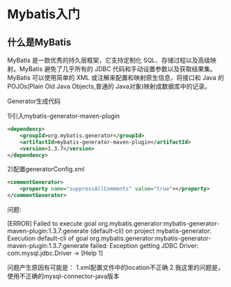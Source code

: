 # Mybatis入门

## 什么是MyBatis

MyBatis 是一款优秀的持久层框架，它支持定制化 SQL、存储过程以及高级映射。MyBatis 避免了几乎所有的 JDBC 代码和手动设置参数以及获取结果集。MyBatis 可以使用简单的 XML 或注解来配置和映射原生信息，将接口和 Java 的 POJOs(Plain Old Java Objects,普通的 Java对象)映射成数据库中的记录。 





Generator生成代码

1)引入mybatis-generator-maven-plugin

```xml
<dependency>
    <groupId>org.mybatis.generator</groupId>
    <artifactId>mybatis-generator-maven-plugin</artifactId>
    <version>1.3.7</version>
</dependency>
```



2)配置generatorConfig.xml

```xml
<commentGenerator>
    <property name="suppressAllComments" value="true"></property>
</commentGenerator>
```



问题:

[ERROR] Failed to execute goal org.mybatis.generator:mybatis-generator-maven-plugin:1.3.7:generate (default-cli) on project mybatis-generator: Execution default-cli of goal org.mybatis.generator:mybatis-generator-maven-plugin:1.3.7:generate failed: Exception getting JDBC Driver: com.mysql.jdbc.Driver -> [Help 1]

问题产生原因有可能是：
1.xml配置文件中的location不正确
2.我这里的问题是，使用不正确的mysql-connector-java版本







